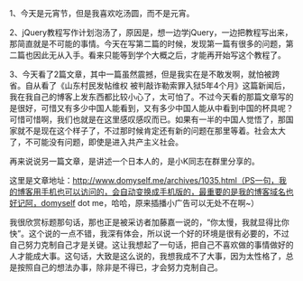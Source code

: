 1、今天是元宵节，但是我喜欢吃汤圆，而不是元宵。

2、jQuery教程写作计划泡汤了，原因是，想一边学jQuery，一边把教程写出来，那简直就是不可能的事情。今天在写第二篇的时候，发现第一篇有很多的问题，第二篇也因此无从入手。看来只能等到学个大概之后，才能再开始写这个教程了。

3、今天看了2篇文章，其中一篇虽然震撼，但是我实在是不敢发啊，就怕被跨省。自从看了《山东村民发帖维权 被判敲诈勒索罪入狱5年4个月》这篇新闻后，我在我自己的博客上发东西都比较小心了，太可怕了。不过今天看的那篇文章写的是很好，可惜又有多少中国人能看到，又有多少中国人能从中看到中国的杯具呢？可惜可惜啊，我们也就是在这里感叹感叹而已。如果有一半的中国人觉悟了，那国家就不是现在这个样子了，不过那时候肯定还有新的问题在那里等着。社会太大了，不可能没有问题，即使是进入共产主义社会。

再来说说另一篇文章，是讲述一个日本人的，是小K同志在群里分享的。

这里是文章地址：http://www.domyself.me/archives/1035.html（PS一句，我的博客用手机也可以访问的，会自动变换成手机版的，最重要的是我的博客域名也好记阿，domyself dot me，哈哈，原来插播小广告可以无处不在啊~）

我很欣赏标题那句话，那也正是被采访者加藤嘉一说的，“你太慢，我就显得比你快”。这个说的一点不错，我深有体会，所以说一个好的环境是很有必要的，不过自己努力克制自己才是关键。这让我想起了一句话，把自己不喜欢做的事情做好的人才能成大事。这句话，大致是这么说的，我想我成不了大事，因为太性格了，总是按照自己的想法办事，除非是不得已，才会努力克制自己。

